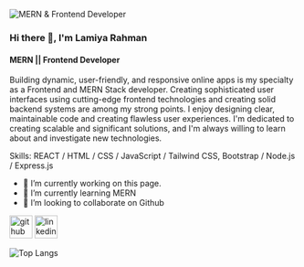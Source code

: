 ![MERN & Frontend Developer](https://i.imghippo.com/files/Zjnl5135JdI.PNG)


### Hi there 👋, I'm Lamiya Rahman
#### MERN  ||  Frontend Developer

Building dynamic, user-friendly, and responsive online apps is my specialty as a Frontend and MERN Stack developer. Creating sophisticated user interfaces using cutting-edge frontend technologies and creating solid backend systems are among my strong points. I enjoy designing clear, maintainable code and creating flawless user experiences. I'm dedicated to creating scalable and significant solutions, and I'm always willing to learn about and investigate new technologies.

Skills: REACT / HTML / CSS / JavaScript / Tailwind CSS, Bootstrap / Node.js / Express.js

- 🔭 I’m currently working on this page. 
- 🌱 I’m currently learning MERN 
- 👯 I’m looking to collaborate on Github 


[<img src='https://cdn.jsdelivr.net/npm/simple-icons@3.0.1/icons/github.svg' alt='github' height='40'>](https://github.com/lamiyaarahman)  [<img src='https://cdn.jsdelivr.net/npm/simple-icons@3.0.1/icons/linkedin.svg' alt='linkedin' height='40'>](https://www.linkedin.com/in/https://www.linkedin.com/in/lamiyarahman//)  

![Top Langs](https://github-readme-stats.vercel.app/api/top-langs/?username=anuraghazra&layout=compact)

